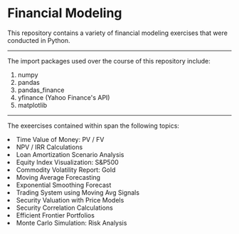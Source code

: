 # Financial Modeling

This repository contains a variety of financial modeling exercises that were conducted in Python.

------------
The import packages used over the course of this repository include:
1. numpy
2. pandas
3. pandas_finance
4. yfinance (Yahoo Finance's API)
5. matplotlib

------------
The exeercises contained within span the following topics:
<li>Time Value of Money: PV / FV
<li>NPV / IRR Calculations
<li>Loan Amortization Scenario Analysis
<li>Equity Index Visualization: S&P500
<li>Commodity Volatility Report: Gold
<li>Moving Average Forecasting
<li>Exponential Smoothing Forecast
<li>Trading System using Moving Avg Signals
<li>Security Valuation with Price Models
<li>Security Correlation Calculations
<li>Efficient Frontier Portfolios
<li>Monte Carlo Simulation: Risk Analysis
